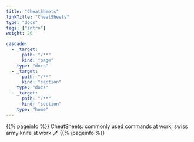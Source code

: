 ```yaml
---
title: "CheatSheets"
linkTitle: "CheatSheets"
type: "docs"
tags: ["intro"]
weight: 20

cascade:
  - _target:
      path: "/**"
      kind: "page"
    type: "docs"
  - _target:
      path: "/**"
      kind: "section"
    type: "docs"
  - _target:
      path: "/**"
      kind: "section"
    type: "home"
---
```


{{% pageinfo %}}
CheatSheets: commonly used commands at work, swiss army knife at work 🗡️
{{% /pageinfo %}}